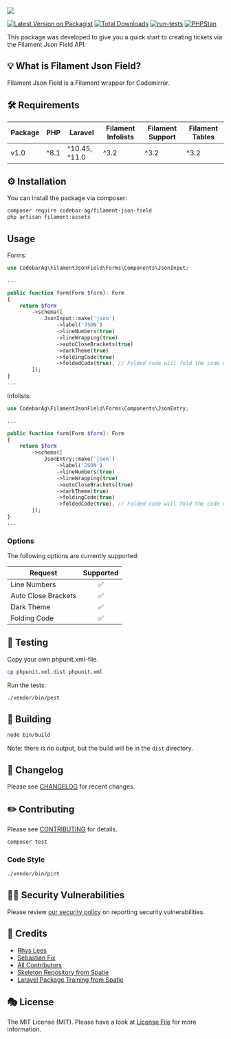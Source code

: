 <img src="https://banners.beyondco.de/Filament%20Json%20Field.png?theme=light&packageManager=composer+require&packageName=codebar-ag%2Ffilament-json-field&pattern=circuitBoard&style=style_2&description=A+Laravel+Filament+Json+Field+integration.&md=1&showWatermark=1&fontSize=150px&images=home&widths=500&heights=500">

[![Latest Version on Packagist](https://img.shields.io/packagist/v/codebar-ag/filament-json-field.svg?style=flat-square)](https://packagist.org/packages/codebar-ag/filament-json-field)
[![Total Downloads](https://img.shields.io/packagist/dt/codebar-ag/filament-json-field.svg?style=flat-square)](https://packagist.org/packages/codebar-ag/filament-json-field)
[![run-tests](https://github.com/codebar-ag/filament-json-field/actions/workflows/run-tests.yml/badge.svg)](https://github.com/codebar-ag/filament-json-field/actions/workflows/run-tests.yml)
[![PHPStan](https://github.com/codebar-ag/filament-json-field/actions/workflows/phpstan.yml/badge.svg)](https://github.com/codebar-ag/filament-json-field/actions/workflows/phpstan.yml)

This package was developed to give you a quick start to creating tickets via the Filament Json Field API.

## 💡 What is Filament Json Field?

Filament Json Field is a Filament wrapper for Codemirror.

## 🛠 Requirements

| Package 	 | PHP 	 | Laravel 	     | Filament Infolists | Filament Support | Filament Tables |
|-----------|-------|---------------|--------------------|------------------|-----------------|
| v1.0      | ^8.1  | ^10.45, ^11.0 | ^3.2               | ^3.2             | ^3.2            |


## ⚙️ Installation

You can install the package via composer:

```bash
composer require codebar-ag/filament-json-field
php artisan filament:assets
```


## Usage

Forms: 
```php
use CodebarAg\FilamentJsonField\Forms\Components\JsonInput;

...

public function form(Form $form): Form
{
    return $form
        ->schema([
            JsonInput::make('json')
                ->label('JSON')
                ->lineNumbers(true)
                ->lineWrapping(true)
                ->autoCloseBrackets(true)
                ->darkTheme(true)
                ->foldingCode(true)
                ->foldedCode(true), // Folded code will fold the code on form load
        ]);
}
...
````

Infolists:
```php
use CodebarAg\FilamentJsonField\Forms\Components\JsonEntry;

...

public function form(Form $form): Form
{
    return $form
        ->schema([
            JsonEntry::make('json')
                ->label('JSON')
                ->lineNumbers(true)
                ->lineWrapping(true)
                ->autoCloseBrackets(true)
                ->darkTheme(true)
                ->foldingCode(true)
                ->foldedCode(true), // Folded code will fold the code on form load
        ]);
}
...
````

### Options

The following options are currently supported:

| Request 	           | Supported 	 |
|---------------------|:-----------:|
| Line Numbers        |      ✅      |
| Auto Close Brackets |      ✅      |
| Dark Theme          |      ✅      |
| Folding Code        |      ✅      |

## 🚧 Testing

Copy your own phpunit.xml-file.

```bash
cp phpunit.xml.dist phpunit.xml
```

Run the tests:

```bash
./vendor/bin/pest
```

## 🚧 Building

```bash
node bin/build
```

Note: there is no output, but the build will be in the `dist` directory.

## 📝 Changelog

Please see [CHANGELOG](CHANGELOG.md) for recent changes.

## ✏️ Contributing

Please see [CONTRIBUTING](.github/CONTRIBUTING.md) for details.

```bash
composer test
```

### Code Style

```bash
./vendor/bin/pint
```

## 🧑‍💻 Security Vulnerabilities

Please review [our security policy](.github/SECURITY.md) on reporting security vulnerabilities.

## 🙏 Credits
- [Rhys Lees](https://github.com/RhysLees)
- [Sebastian Fix](https://github.com/StanBarrows)
- [All Contributors](../../contributors)
- [Skeleton Repository from Spatie](https://github.com/spatie/package-skeleton-laravel)
- [Laravel Package Training from Spatie](https://spatie.be/videos/laravel-package-training)

## 🎭 License

The MIT License (MIT). Please have a look at [License File](LICENSE.md) for more information.
